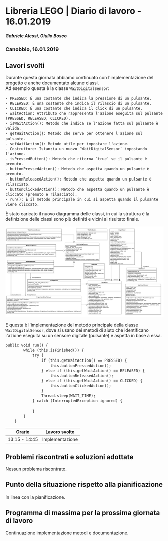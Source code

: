 # Libreria LEGO | Diario di lavoro - 16.01.2019
##### Gabriele Alessi, Giulio Bosco
### Canobbio, 16.01.2019

## Lavori svolti

Durante questa giornata abbiamo continuato con l'implementazione del progetto e anche documentato alcune classi.  
Ad esempio questa è la classe `WaitDigitalSensor`:

```
- PRESSED: È una costante che indica la pressione di un pulsante.
- RELEASED: È una costante che indica il rilascio di un pulsante.
- CLICKED: È una costante che indica il click di un pulsante.
- waitAction: Attributo che rappresenta l'azione eseguita sul pulsante (PRESSED, RELEASED, CLICKED).
- isWaitAction(): Metodo che indica se l'azione fatta sul pulsante è valida.
- getWaitAction(): Metodo che serve per ottenere l'azione sul pulsante.
- setWaitAction(): Metodo utile per impostare l'azione.
- Costruttore: Istanzia un nuovo `WaitDigitalSensor` impostando l'azione.
- isPressedButton(): Metodo che ritorna `true` se il pulsante è premuto.
- buttonPressedAction(): Metodo che aspetta quando un pulsante è premuto.
- buttonReleasedAction(): Metodo che aspetta quando un pulsante è rilasciato.
- buttonClickedAction(): Metodo che aspetta quando un pulsante è cliccato (premuto e rilasciato).
- run(): È il metodo principale in cui si aspetta quando il pulsante viene cliccato.
```

È stato caricato il nuovo diagramma delle classi, in cui la struttura è la definizione delle classi sono più definiti e vicini al risultato finale.

![Diagramma delle classi](../doc/img/lego-lib-uml.png)

E questa è l'implementazione del metodo principale della classe `WaitDigitalSensor`, dove si usano dei metodi di aiuto che identificano l'azione eseguita su un sensore digitale (pulsante) e aspetta in base a essa.

```
public void run() {
        while (this.isFinished()) {
            try {
                if (this.getWaitAction() == PRESSED) {
                    this.buttonPressedAction();
                } else if (this.getWaitAction() == RELEASED) {
                    this.buttonReleasedAction();
                } else if (this.getWaitAction() == CLICKED) {
                    this.buttonClickedAction();
                }
                Thread.sleep(WAIT_TIME);
            } catch (InterruptedException ignored) {

            }
        }
    }
```

|Orario        |Lavoro svolto					|
|--------------|--------------------------------|
|13:15 - 14:45 |Implementazione|

##  Problemi riscontrati e soluzioni adottate
Nessun problema riscontrato.
##  Punto della situazione rispetto alla pianificazione
In linea con la pianificazione.
## Programma di massima per la prossima giornata di lavoro
Continuazione implementazione metodi e documentazione.
